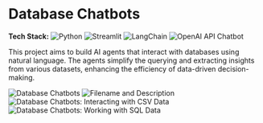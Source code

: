 # Database Chatbots

**Tech Stack:** ![Python](https://img.shields.io/badge/Python-3776AB?logo=python&logoColor=white) ![Streamlit](https://img.shields.io/badge/Streamlit-FF4E30?logo=streamlit&logoColor=white) ![LangChain](https://img.shields.io/badge/LangChain-2A87C9?logo=langchain&logoColor=white) ![OpenAI API Chatbot](https://img.shields.io/badge/OpenAI_API-000000?logo=openai&logoColor=white)

This project aims to build AI agents that interact with databases using natural language. The agents simplify the querying and extracting insights from various datasets, enhancing the efficiency of data-driven decision-making.

![Database Chatbots](https://github.com/yildiramdsa/database_chatbots/blob/main/images/database_chatbots.png)
![Filename and Description](https://github.com/yildiramdsa/database_chatbots/blob/main/images/database-chatbots-1.jpeg)
![Database Chatbots: Interacting with CSV Data](https://github.com/yildiramdsa/database_chatbots/blob/main/images/database-chatbots-2.jpeg)
![Database Chatbots: Working with SQL Data](https://github.com/yildiramdsa/database_chatbots/blob/main/images/database-chatbots-3.jpeg)
